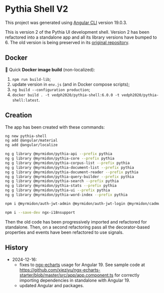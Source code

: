 # Pythia Shell V2

This project was generated using [Angular CLI](https://github.com/angular/angular-cli) version 19.0.3.

This is version 2 of the Pythia UI development shell. Version 2 has been refactored into a standalone app and all its library versions have bumped to 6. The old version is being preserved in its [original repository](https://github.com/vedph/pythia-shell).

## Docker

🐳 Quick **Docker image build** (non-localized):

1. `npm run build-lib`;
2. update version in `env.js` (and in Docker compose scripts);
3. `ng build --configuration production`;
4. `docker build . -t vedph2020/pythia-shell:6.0.0 -t vedph2020/pythia-shell:latest`.

## Creation

The app has been created with these commands:

```bash
ng new pythia-shell
ng add @angular/material
ng add @angular/localize

ng g library @myrmidon/pythia-api --prefix pythia
ng g library @myrmidon/pythia-core --prefix pythia
ng g library @myrmidon/pythia-corpus-list --prefix pythia
ng g library @myrmidon/pythia-document-list --prefix pythia
ng g library @myrmidon/pythia-document-reader --prefix pythia
ng g library @myrmidon/pythia-query-builder --prefix pythia
ng g library @myrmidon/pythia-search --prefix pythia
ng g library @myrmidon/pythia-stats --prefix pythia
ng g library @myrmidon/pythia-ui --prefix pythia
ng g library @myrmidon/pythia-word-index --prefix pythia

npm i @myrmidon/auth-jwt-admin @myrmidon/auth-jwt-login @myrmidon/cadmus-refs-lookup @myrmidon/ngx-tools @myrmidon/ngx-mat-tools @myrmidon/paged-data-browsers ngx-echarts ts-md5 --force

npm i --save-dev ngx-i18nsupport
```

Then the old code has been progressively imported and refactored for standalone. Then, on a second refactoring pass all the decorator-based properties and events have been refactored to use signals.

## History

- 2024-12-16:
  - fixes to [ngx-echarts](https://github.com/xieziyu/ngx-echarts) usage for Angular 19. See sample code at <https://github.com/xieziyu/ngx-echarts-starter/blob/master/src/app/app.component.ts> for correctly importing dependencies in standalone with Angular 19.
  - updated Angular and packages.
